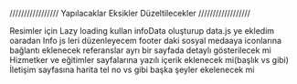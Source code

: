 /////////////////  Yapılacaklar Eksikler Düzeltilecekler //////////////////

Resimler için Lazy loading kullan
infoData oluşturup data.js ye ekledim oaradan Info js leri düzenleyecem
footer daki sosyal medaaya iconlarına bağlantı eklenecek
referanslar ayrı bir sayfada detaylı gösterilecek mi
Hizmetker ve eğitimler sayfalarına yazılı içerik eklenecek mi(başlık vs gibi)
İletişim sayfasına harita tel no vs gibi başka şeyler ekelenecek mi


